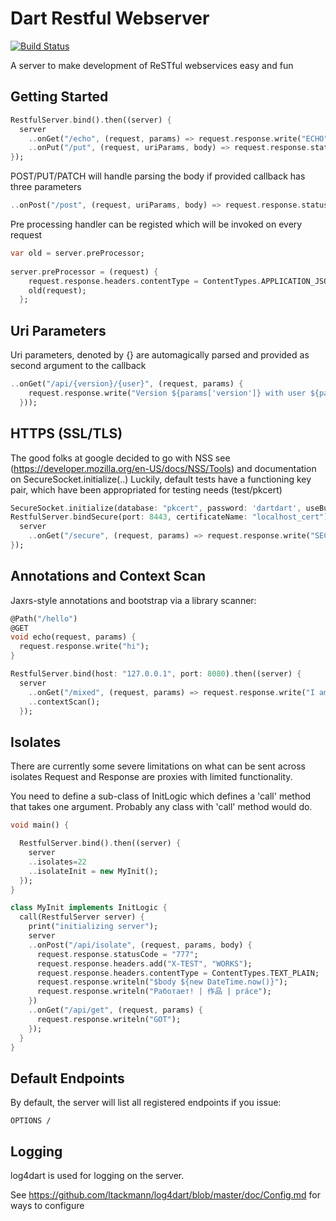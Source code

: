 Dart Restful Webserver 
======================

[![Build Status](https://drone.io/github.com/dkornishev/dartrs/status.png)](https://drone.io/github.com/dkornishev/dartrs/latest)

A server to make development of ReSTful webservices easy and fun

Getting Started
---------------

```dart
RestfulServer.bind().then((server) {
  server
    ..onGet("/echo", (request, params) => request.response.write("ECHO"))
    ..onPut("/put", (request, uriParams, body) => request.response.statusCode = HttpStatus.NO_CONTENT);
});
```

POST/PUT/PATCH will handle parsing the body if provided callback has three parameters
```dart
..onPost("/post", (request, uriParams, body) => request.response.statusCode = HttpStatus.CREATED)   
```
Pre processing handler can be registed which will be invoked on every request
```dart
var old = server.preProcessor;
  
server.preProcessor = (request) {
    request.response.headers.contentType = ContentTypes.APPLICATION_JSON;
    old(request);
  };
```

Uri Parameters
--------------
Uri parameters, denoted by {} are automagically parsed and provided as second argument to the callback
```dart
..onGet("/api/{version}/{user}", (request, params) { 
    request.response.write("Version ${params['version']} with user ${params['user']}"
  }));
```

HTTPS (SSL/TLS)
---------------
The good folks at google decided to go with NSS see (https://developer.mozilla.org/en-US/docs/NSS/Tools) 
and documentation on SecureSocket.initialize(..)
Luckily, default tests have a functioning key pair, which have been appropriated for testing needs (test/pkcert)
```dart
SecureSocket.initialize(database: "pkcert", password: 'dartdart', useBuiltinRoots: false);
RestfulServer.bindSecure(port: 8443, certificateName: "localhost_cert").then((server) {
  server
    ..onGet("/secure", (request, params) => request.response.write("SECURE"));
});
```

Annotations and Context Scan
-------------------
Jaxrs-style annotations and bootstrap via a library scanner:
```dart
@Path("/hello")
@GET
void echo(request, params) {
  request.response.write("hi");
}

RestfulServer.bind(host: "127.0.0.1", port: 8080).then((server) {
  server
    ..onGet("/mixed", (request, params) => request.response.write("I am all mixed up"))
    ..contextScan();
  });
```

Isolates
--------
There are currently some severe limitations on what can be sent across isolates
Request and Response are proxies with limited functionality.

You need to define a sub-class of InitLogic which defines a 'call'
method that takes one argument.  Probably any class with 'call' method would do.

```dart
void main() {

  RestfulServer.bind().then((server) {
    server
    ..isolates=22
    ..isolateInit = new MyInit();
  });
}

class MyInit implements InitLogic {
  call(RestfulServer server) {
    print("initializing server");
    server
    ..onPost("/api/isolate", (request, params, body) {
      request.response.statusCode = "777";
      request.response.headers.add("X-TEST", "WORKS");
      request.response.headers.contentType = ContentTypes.TEXT_PLAIN;
      request.response.writeln("$body ${new DateTime.now()}");
      request.response.writeln("Работает! | 作品 | práce");
    })
    ..onGet("/api/get", (request, params) {
      request.response.writeln("GOT");
    });
  }
}
```

Default Endpoints
-----------------
By default, the server will list all registered endpoints if you issue:
```
OPTIONS /
```


Logging
-------
log4dart is used for logging on the server.

See https://github.com/ltackmann/log4dart/blob/master/doc/Config.md for ways to configure
